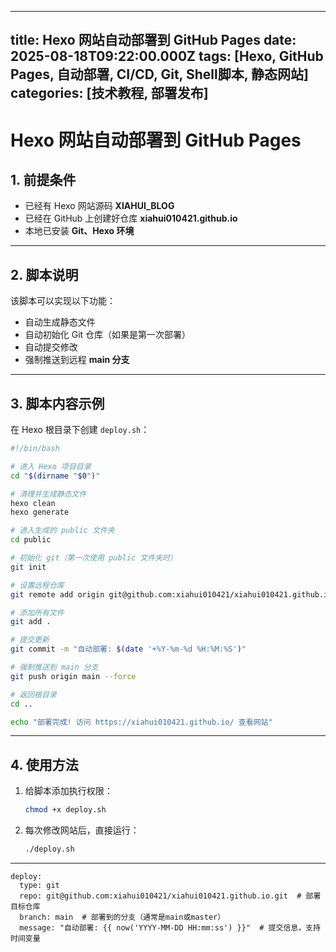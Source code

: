 
---
title: Hexo 网站自动部署到 GitHub Pages
date: 2025-08-18T09:22:00.000Z
tags: [Hexo, GitHub Pages, 自动部署, CI/CD, Git, Shell脚本, 静态网站]
categories: [技术教程, 部署发布]
---

# Hexo 网站自动部署到 GitHub Pages


## 1. 前提条件

- 已经有 Hexo 网站源码 **XIAHUI_BLOG**
- 已经在 GitHub 上创建好仓库 **xiahui010421.github.io**
- 本地已安装 **Git、Hexo 环境**

---

## 2. 脚本说明

该脚本可以实现以下功能：

- 自动生成静态文件  
- 自动初始化 Git 仓库（如果是第一次部署）  
- 自动提交修改  
- 强制推送到远程 **main 分支**

---

## 3. 脚本内容示例

在 Hexo 根目录下创建 `deploy.sh`：

```bash
#!/bin/bash

# 进入 Hexo 项目目录
cd "$(dirname "$0")"

# 清理并生成静态文件
hexo clean
hexo generate

# 进入生成的 public 文件夹
cd public

# 初始化 git（第一次使用 public 文件夹时）
git init

# 设置远程仓库
git remote add origin git@github.com:xiahui010421/xiahui010421.github.io.git 2> /dev/null

# 添加所有文件
git add .

# 提交更新
git commit -m "自动部署: $(date '+%Y-%m-%d %H:%M:%S')"

# 强制推送到 main 分支
git push origin main --force

# 返回根目录
cd ..

echo "部署完成! 访问 https://xiahui010421.github.io/ 查看网站"
````

---

## 4. 使用方法

1. 给脚本添加执行权限：

   ```bash
   chmod +x deploy.sh
   ```

2. 每次修改网站后，直接运行：

   ```bash
   ./deploy.sh
   ```

---
```
deploy:
  type: git
  repo: git@github.com:xiahui010421/xiahui010421.github.io.git  # 部署目标仓库
  branch: main  # 部署到的分支（通常是main或master）
  message: "自动部署: {{ now('YYYY-MM-DD HH:mm:ss') }}"  # 提交信息，支持时间变量

```